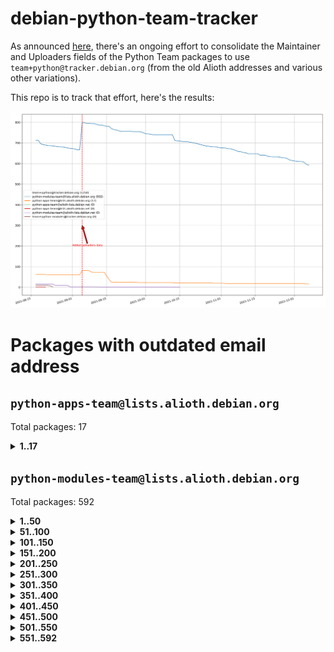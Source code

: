 # debian-python-team-tracker



As announced [here](https://lists.debian.org/debian-python/2021/08/msg00006.html), there's an ongoing effort to consolidate the Maintainer and Uploaders fields of the Python Team packages to use `team+python@tracker.debian.org` (from the old Alioth addresses and various other variations).



This repo is to track that effort, here's the results:



![Python team emails](images/python_team_emails.svg)


# Packages with outdated email address

## `python-apps-team@lists.alioth.debian.org`
Total packages: 17
<details>
<summary><b>1..17</b></summary>


| # | Package | Version |
| --- | --- | --- |
| 1 | [ctop](https://tracker.debian.org/ctop) | 1.0.0-2.1 |
| 2 | [cython](https://tracker.debian.org/cython) | 0.29.14-1 |
| 3 | [db2twitter](https://tracker.debian.org/db2twitter) | 0.6-1.1 |
| 4 | [dodgy](https://tracker.debian.org/dodgy) | 0.1.9-3 |
| 5 | [etm](https://tracker.debian.org/etm) | 3.2.30-1.1 |
| 6 | [firmware-microbit-micropython](https://tracker.debian.org/firmware-microbit-micropython) | 1.0.1-2 |
| 7 | [freealchemist](https://tracker.debian.org/freealchemist) | 0.5-1.1 |
| 8 | [kanboard-cli](https://tracker.debian.org/kanboard-cli) | 0.0.2-1.1 |
| 9 | [lightyears](https://tracker.debian.org/lightyears) | 1.4-2 |
| 10 | [muttdown](https://tracker.debian.org/muttdown) | 0.3.4-1 |
| 11 | [pipenv](https://tracker.debian.org/pipenv) | 11.9.0-1.1 |
| 12 | [prospector](https://tracker.debian.org/prospector) | 1.1.7-2 |
| 13 | [pybik](https://tracker.debian.org/pybik) | 3.0-3.1 |
| 14 | [retweet](https://tracker.debian.org/retweet) | 0.10-1.1 |
| 15 | [sen](https://tracker.debian.org/sen) | 0.6.1-0.1 |
| 16 | [sinntp](https://tracker.debian.org/sinntp) | 1.6-1.2 |
| 17 | [smem](https://tracker.debian.org/smem) | 1.5-1.1 |
</details>

## `python-modules-team@lists.alioth.debian.org`
Total packages: 592
<details>
<summary><b>1..50</b></summary>


| # | Package | Version |
| --- | --- | --- |
| 1 | [anorack](https://tracker.debian.org/anorack) | 0.2.7-1 |
| 2 | [anosql](https://tracker.debian.org/anosql) | 1.0.1-1 |
| 3 | [appdirs](https://tracker.debian.org/appdirs) | 1.4.4-1 |
| 4 | [asn1crypto](https://tracker.debian.org/asn1crypto) | 1.4.0-1 |
| 5 | [astral](https://tracker.debian.org/astral) | 1.6.1-2 |
| 6 | [authres](https://tracker.debian.org/authres) | 1.2.0-2 |
| 7 | [automat](https://tracker.debian.org/automat) | 20.2.0-1 |
| 8 | [azure-cosmos-table-python](https://tracker.debian.org/azure-cosmos-table-python) | 1.0.5+git20191025-5 |
| 9 | [bdist-nsi](https://tracker.debian.org/bdist-nsi) | 0.1.5-2 |
| 10 | [behave](https://tracker.debian.org/behave) | 1.2.6-3 |
| 11 | [bernhard](https://tracker.debian.org/bernhard) | 0.2.6-2 |
| 12 | [betamax](https://tracker.debian.org/betamax) | 0.8.1-2 |
| 13 | [bibtexparser](https://tracker.debian.org/bibtexparser) | 1.1.0+ds-3 |
| 14 | [binaryornot](https://tracker.debian.org/binaryornot) | 0.4.4+dfsg-4 |
| 15 | [bitstruct](https://tracker.debian.org/bitstruct) | 8.9.0-1 |
| 16 | [case](https://tracker.debian.org/case) | 1.5.3+dfsg-3 |
| 17 | [cerealizer](https://tracker.debian.org/cerealizer) | 0.8.1-3 |
| 18 | [chardet](https://tracker.debian.org/chardet) | 4.0.0-1 |
| 19 | [chargebee-python](https://tracker.debian.org/chargebee-python) | 1.6.6-1 |
| 20 | [chargebee2-python](https://tracker.debian.org/chargebee2-python) | 2.7.3-1 |
| 21 | [circuits](https://tracker.debian.org/circuits) | 3.1.0+ds1-2 |
| 22 | [codicefiscale](https://tracker.debian.org/codicefiscale) | 0.9+ds0-2 |
| 23 | [colorclass](https://tracker.debian.org/colorclass) | 2.2.0-2.1 |
| 24 | [colorspacious](https://tracker.debian.org/colorspacious) | 1.1.2-2 |
| 25 | [commonmark](https://tracker.debian.org/commonmark) | 0.9.1-3 |
| 26 | [constantly](https://tracker.debian.org/constantly) | 15.1.0-2 |
| 27 | [contextlib2](https://tracker.debian.org/contextlib2) | 0.6.0.post1-1 |
| 28 | [cookiecutter](https://tracker.debian.org/cookiecutter) | 1.7.3-1 |
| 29 | [coreapi](https://tracker.debian.org/coreapi) | 2.3.3-4 |
| 30 | [coreschema](https://tracker.debian.org/coreschema) | 0.0.4-3 |
| 31 | [cov-core](https://tracker.debian.org/cov-core) | 1.15.0-3 |
| 32 | [cppy](https://tracker.debian.org/cppy) | 1.1.0-2 |
| 33 | [cram](https://tracker.debian.org/cram) | 0.7-4 |
| 34 | [cssutils](https://tracker.debian.org/cssutils) | 1.0.2-3 |
| 35 | [d2to1](https://tracker.debian.org/d2to1) | 0.2.12-2 |
| 36 | [deap](https://tracker.debian.org/deap) | 1.3.1-2 |
| 37 | [debiancontributors](https://tracker.debian.org/debiancontributors) | 0.7.8-2 |
| 38 | [devpi-common](https://tracker.debian.org/devpi-common) | 3.2.2-1.1 |
| 39 | [django-ajax-selects](https://tracker.debian.org/django-ajax-selects) | 1.7.0-3 |
| 40 | [django-anymail](https://tracker.debian.org/django-anymail) | 7.1.0-1 |
| 41 | [django-bitfield](https://tracker.debian.org/django-bitfield) | 1.9.6-2 |
| 42 | [django-dirtyfields](https://tracker.debian.org/django-dirtyfields) | 1.3.1-2 |
| 43 | [django-downloadview](https://tracker.debian.org/django-downloadview) | 2.1.1-1 |
| 44 | [django-environ](https://tracker.debian.org/django-environ) | 0.4.4-2 |
| 45 | [django-filter](https://tracker.debian.org/django-filter) | 2.4.0-1 |
| 46 | [django-hvad](https://tracker.debian.org/django-hvad) | 1.8.0-1.1 |
| 47 | [django-js-reverse](https://tracker.debian.org/django-js-reverse) | 0.7.3-1.1 |
| 48 | [django-macaddress](https://tracker.debian.org/django-macaddress) | 1.5.0-2 |
| 49 | [django-markupfield](https://tracker.debian.org/django-markupfield) | 2.0.0-1 |
| 50 | [django-memoize](https://tracker.debian.org/django-memoize) | 2.2.0+dfsg-1 |
</details>
<details>
<summary><b>51..100</b></summary>

| # | Package | Version |
| --- | --- | --- |
| 51 | [django-nose](https://tracker.debian.org/django-nose) | 1.4.6-2.1 |
| 52 | [django-notification](https://tracker.debian.org/django-notification) | 1.2.0-3 |
| 53 | [django-organizations](https://tracker.debian.org/django-organizations) | 1.1.2-1 |
| 54 | [django-pagination](https://tracker.debian.org/django-pagination) | 1.0.7-4 |
| 55 | [django-paintstore](https://tracker.debian.org/django-paintstore) | 0.2-4 |
| 56 | [django-picklefield](https://tracker.debian.org/django-picklefield) | 3.0.1-1 |
| 57 | [django-pipeline](https://tracker.debian.org/django-pipeline) | 1.6.14-3 |
| 58 | [django-q](https://tracker.debian.org/django-q) | 1.2.1-1 |
| 59 | [django-recurrence](https://tracker.debian.org/django-recurrence) | 1.10.3-1 |
| 60 | [django-redis-sessions](https://tracker.debian.org/django-redis-sessions) | 0.6.1-2 |
| 61 | [django-simple-redis-admin](https://tracker.debian.org/django-simple-redis-admin) | 1.4.0-2 |
| 62 | [django-stronghold](https://tracker.debian.org/django-stronghold) | 0.3.0+debian-2 |
| 63 | [django-webpack-loader](https://tracker.debian.org/django-webpack-loader) | 0.6.0-2 |
| 64 | [django-websocket-redis](https://tracker.debian.org/django-websocket-redis) | 0.4.7-2 |
| 65 | [django-wkhtmltopdf](https://tracker.debian.org/django-wkhtmltopdf) | 3.3.0-1 |
| 66 | [django-xmlrpc](https://tracker.debian.org/django-xmlrpc) | 0.1.8-2 |
| 67 | [djangorestframework-api-key](https://tracker.debian.org/djangorestframework-api-key) | 2.0.0-2 |
| 68 | [dkimpy](https://tracker.debian.org/dkimpy) | 1.0.5-1 |
| 69 | [dnsdiag](https://tracker.debian.org/dnsdiag) | 1.7.0-1.1 |
| 70 | [dockerpty](https://tracker.debian.org/dockerpty) | 0.4.1-2 |
| 71 | [dominate](https://tracker.debian.org/dominate) | 2.3.1-2 |
| 72 | [drf-generators](https://tracker.debian.org/drf-generators) | 0.5.0-1 |
| 73 | [elasticsearch-curator](https://tracker.debian.org/elasticsearch-curator) | 5.8.1-1 |
| 74 | [enum34](https://tracker.debian.org/enum34) | 1.1.6-4 |
| 75 | [enzyme](https://tracker.debian.org/enzyme) | 0.4.1-2 |
| 76 | [exam](https://tracker.debian.org/exam) | 0.10.5-3 |
| 77 | [factory-boy](https://tracker.debian.org/factory-boy) | 2.11.1-3 |
| 78 | [faker](https://tracker.debian.org/faker) | 0.9.3-0.1 |
| 79 | [fakesleep](https://tracker.debian.org/fakesleep) | 0.1-2 |
| 80 | [fastchunking](https://tracker.debian.org/fastchunking) | 0.0.3-2 |
| 81 | [feedgenerator](https://tracker.debian.org/feedgenerator) | 1.9-2 |
| 82 | [flake8-polyfill](https://tracker.debian.org/flake8-polyfill) | 1.0.2-2 |
| 83 | [flask-api](https://tracker.debian.org/flask-api) | 1.1+dfsg-1.1 |
| 84 | [flask-babelex](https://tracker.debian.org/flask-babelex) | 0.9.4-1 |
| 85 | [flask-bcrypt](https://tracker.debian.org/flask-bcrypt) | 0.7.1-2 |
| 86 | [flask-compress](https://tracker.debian.org/flask-compress) | 1.4.0-3 |
| 87 | [flask-gravatar](https://tracker.debian.org/flask-gravatar) | 0.4.2-2 |
| 88 | [flask-htmlmin](https://tracker.debian.org/flask-htmlmin) | 1.3.2-2 |
| 89 | [flask-ldapconn](https://tracker.debian.org/flask-ldapconn) | 0.7.2-1.1 |
| 90 | [flask-limiter](https://tracker.debian.org/flask-limiter) | 1.0.1-2 |
| 91 | [flask-login](https://tracker.debian.org/flask-login) | 0.5.0-1 |
| 92 | [flask-mail](https://tracker.debian.org/flask-mail) | 0.9.1+dfsg1-1.1 |
| 93 | [flask-mongoengine](https://tracker.debian.org/flask-mongoengine) | 0.9.3-4 |
| 94 | [flask-multistatic](https://tracker.debian.org/flask-multistatic) | 1.0-2 |
| 95 | [flask-paranoid](https://tracker.debian.org/flask-paranoid) | 0.2.0-3.1 |
| 96 | [flask-script](https://tracker.debian.org/flask-script) | 2.0.6-2 |
| 97 | [flask-silk](https://tracker.debian.org/flask-silk) | 0.2-18 |
| 98 | [flask-wtf](https://tracker.debian.org/flask-wtf) | 0.14.3-1 |
| 99 | [flufl.bounce](https://tracker.debian.org/flufl.bounce) | 3.0.1-1 |
| 100 | [flufl.enum](https://tracker.debian.org/flufl.enum) | 4.1.1-3 |
</details>
<details>
<summary><b>101..150</b></summary>

| # | Package | Version |
| --- | --- | --- |
| 101 | [flufl.i18n](https://tracker.debian.org/flufl.i18n) | 3.0.1-1 |
| 102 | [flufl.lock](https://tracker.debian.org/flufl.lock) | 5.0.1-1 |
| 103 | [flufl.password](https://tracker.debian.org/flufl.password) | 1.3-3 |
| 104 | [flufl.testing](https://tracker.debian.org/flufl.testing) | 0.7-2 |
| 105 | [gerritlib](https://tracker.debian.org/gerritlib) | 0.8.0-2 |
| 106 | [gmplot](https://tracker.debian.org/gmplot) | 1.2.0-2 |
| 107 | [gtextfsm](https://tracker.debian.org/gtextfsm) | 1.1.0-2 |
| 108 | [gtts](https://tracker.debian.org/gtts) | 2.0.3-1 |
| 109 | [gtts-token](https://tracker.debian.org/gtts-token) | 1.1.3-1 |
| 110 | [guzzle-sphinx-theme](https://tracker.debian.org/guzzle-sphinx-theme) | 0.7.11-5 |
| 111 | [hachoir](https://tracker.debian.org/hachoir) | 3.1.0+dfsg-3 |
| 112 | [haproxy-log-analysis](https://tracker.debian.org/haproxy-log-analysis) | 2.0~b0-2 |
| 113 | [heapdict](https://tracker.debian.org/heapdict) | 1.0.1-1 |
| 114 | [hiro](https://tracker.debian.org/hiro) | 0.5-2 |
| 115 | [hypothesis-auto](https://tracker.debian.org/hypothesis-auto) | 1.1.4-2 |
| 116 | [importmagic](https://tracker.debian.org/importmagic) | 0.1.7-2 |
| 117 | [inflection](https://tracker.debian.org/inflection) | 0.3.1-2 |
| 118 | [isodate](https://tracker.debian.org/isodate) | 0.6.0-2 |
| 119 | [jaraco.itertools](https://tracker.debian.org/jaraco.itertools) | 2.0.1-4 |
| 120 | [javaproperties](https://tracker.debian.org/javaproperties) | 0.7.0-1 |
| 121 | [jpylyzer](https://tracker.debian.org/jpylyzer) | 2.0.0-3 |
| 122 | [json-tricks](https://tracker.debian.org/json-tricks) | 3.11.0-2 |
| 123 | [jsonhyperschema-codec](https://tracker.debian.org/jsonhyperschema-codec) | 1.0.3-2 |
| 124 | [junos-eznc](https://tracker.debian.org/junos-eznc) | 2.1.7-3 |
| 125 | [jupyter-sphinx-theme](https://tracker.debian.org/jupyter-sphinx-theme) | 0.0.6+ds1-10 |
| 126 | [kitchen](https://tracker.debian.org/kitchen) | 1.2.6-2 |
| 127 | [kivy](https://tracker.debian.org/kivy) | 1.11.0-2 |
| 128 | [lazr.delegates](https://tracker.debian.org/lazr.delegates) | 2.0.3-2 |
| 129 | [lazr.smtptest](https://tracker.debian.org/lazr.smtptest) | 2.0.3-2 |
| 130 | [lexicon](https://tracker.debian.org/lexicon) | 3.3.17-1 |
| 131 | [libthumbor](https://tracker.debian.org/libthumbor) | 1.3.3-2 |
| 132 | [logilab-constraint](https://tracker.debian.org/logilab-constraint) | 0.6.0-2 |
| 133 | [mako](https://tracker.debian.org/mako) | 1.1.3+ds1-2 |
| 134 | [manuel](https://tracker.debian.org/manuel) | 1.10.1-2 |
| 135 | [markupsafe](https://tracker.debian.org/markupsafe) | 1.1.1-1 |
| 136 | [mercurial-extension-utils](https://tracker.debian.org/mercurial-extension-utils) | 1.5.1-1 |
| 137 | [mercurial-extension-utils](https://tracker.debian.org/mercurial-extension-utils) | 1.5.1-3 |
| 138 | [mercurial-keyring](https://tracker.debian.org/mercurial-keyring) | 1.3.1-3 |
| 139 | [microsoft-authentication-extensions-for-python](https://tracker.debian.org/microsoft-authentication-extensions-for-python) | 0.3.0-1 |
| 140 | [milksnake](https://tracker.debian.org/milksnake) | 0.1.5-1 |
| 141 | [mimerender](https://tracker.debian.org/mimerender) | 0.6.0-2 |
| 142 | [mmllib](https://tracker.debian.org/mmllib) | 0.3.0.post1-2 |
| 143 | [mockldap](https://tracker.debian.org/mockldap) | 0.3.0-4 |
| 144 | [modernize](https://tracker.debian.org/modernize) | 0.7-2 |
| 145 | [moksha.common](https://tracker.debian.org/moksha.common) | 1.2.5-4 |
| 146 | [mrtparse](https://tracker.debian.org/mrtparse) | 1.6-2 |
| 147 | [musicbrainzngs](https://tracker.debian.org/musicbrainzngs) | 0.7.1-2 |
| 148 | [mutagen](https://tracker.debian.org/mutagen) | 1.45.1-2 |
| 149 | [mwic](https://tracker.debian.org/mwic) | 0.7.8-1 |
| 150 | [mysql-connector-python](https://tracker.debian.org/mysql-connector-python) | 8.0.15-2 |
</details>
<details>
<summary><b>151..200</b></summary>

| # | Package | Version |
| --- | --- | --- |
| 151 | [nb2plots](https://tracker.debian.org/nb2plots) | 0.6-2 |
| 152 | [netmiko](https://tracker.debian.org/netmiko) | 2.4.2-1 |
| 153 | [networkx](https://tracker.debian.org/networkx) | 2.5+ds-2 |
| 154 | [nose](https://tracker.debian.org/nose) | 1.3.7-6 |
| 155 | [nose2](https://tracker.debian.org/nose2) | 0.9.2-1 |
| 156 | [nose2-cov](https://tracker.debian.org/nose2-cov) | 1.0a4-3 |
| 157 | [ntplib](https://tracker.debian.org/ntplib) | 0.3.3-2 |
| 158 | [numpy-stl](https://tracker.debian.org/numpy-stl) | 2.9.0-1 |
| 159 | [numpydoc](https://tracker.debian.org/numpydoc) | 1.1.0-3 |
| 160 | [obsub](https://tracker.debian.org/obsub) | 0.2-4 |
| 161 | [okasha](https://tracker.debian.org/okasha) | 0.2.4-4 |
| 162 | [overpass](https://tracker.debian.org/overpass) | 0.7-1 |
| 163 | [pastescript](https://tracker.debian.org/pastescript) | 2.0.2-4 |
| 164 | [pcapy](https://tracker.debian.org/pcapy) | 0.11.4-2 |
| 165 | [pep8](https://tracker.debian.org/pep8) | 1.7.1-9 |
| 166 | [pep8-naming](https://tracker.debian.org/pep8-naming) | 0.10.0-1 |
| 167 | [pg8000](https://tracker.debian.org/pg8000) | 1.10.6-2 |
| 168 | [pidcat](https://tracker.debian.org/pidcat) | 2.1.0-4 |
| 169 | [pilkit](https://tracker.debian.org/pilkit) | 2.0-3 |
| 170 | [plastex](https://tracker.debian.org/plastex) | 2.1-2 |
| 171 | [portio](https://tracker.debian.org/portio) | 0.5-4 |
| 172 | [postgresfixture](https://tracker.debian.org/postgresfixture) | 0.4.2-1 |
| 173 | [power](https://tracker.debian.org/power) | 1.4+dfsg-4 |
| 174 | [pprintpp](https://tracker.debian.org/pprintpp) | 0.4.0-2 |
| 175 | [preggy](https://tracker.debian.org/preggy) | 1.4.4-1 |
| 176 | [prettytable](https://tracker.debian.org/prettytable) | 0.7.2-5 |
| 177 | [proxmoxer](https://tracker.debian.org/proxmoxer) | 1.0.3-2 |
| 178 | [ptable](https://tracker.debian.org/ptable) | 0.9.2-2 |
| 179 | [py-macaroon-bakery](https://tracker.debian.org/py-macaroon-bakery) | 1.3.1-1 |
| 180 | [py-radix](https://tracker.debian.org/py-radix) | 0.10.0-3 |
| 181 | [py3dns](https://tracker.debian.org/py3dns) | 3.2.1-1 |
| 182 | [pyasn1](https://tracker.debian.org/pyasn1) | 0.4.8-1 |
| 183 | [pybindgen](https://tracker.debian.org/pybindgen) | 0.20.0+dfsg1-2 |
| 184 | [pycairo](https://tracker.debian.org/pycairo) | 1.16.2-3 |
| 185 | [pycairo](https://tracker.debian.org/pycairo) | 1.16.2-4 |
| 186 | [pycallgraph](https://tracker.debian.org/pycallgraph) | 1.1.3-1.2 |
| 187 | [pycifrw](https://tracker.debian.org/pycifrw) | 4.4-2 |
| 188 | [pyclamd](https://tracker.debian.org/pyclamd) | 0.4.0-2 |
| 189 | [pycodestyle](https://tracker.debian.org/pycodestyle) | 2.6.0-1 |
| 190 | [pycxx](https://tracker.debian.org/pycxx) | 7.1.4-0.2 |
| 191 | [pydbus](https://tracker.debian.org/pydbus) | 0.6.0-4 |
| 192 | [pydenticon](https://tracker.debian.org/pydenticon) | 0.3.1-2 |
| 193 | [pydispatcher](https://tracker.debian.org/pydispatcher) | 2.0.5-2 |
| 194 | [pydle](https://tracker.debian.org/pydle) | 0.9.4-2 |
| 195 | [pyeapi](https://tracker.debian.org/pyeapi) | 0.8.1-2 |
| 196 | [pyee](https://tracker.debian.org/pyee) | 7.0.2-1 |
| 197 | [pyenchant](https://tracker.debian.org/pyenchant) | 3.2.0-1 |
| 198 | [pyfg](https://tracker.debian.org/pyfg) | 0.50-2 |
| 199 | [pyfiglet](https://tracker.debian.org/pyfiglet) | 0.8.0+dfsg-1 |
| 200 | [pyfribidi](https://tracker.debian.org/pyfribidi) | 0.12.0+repack-7 |
</details>
<details>
<summary><b>201..250</b></summary>

| # | Package | Version |
| --- | --- | --- |
| 201 | [pygame](https://tracker.debian.org/pygame) | 1.9.6+dfsg-2 |
| 202 | [pygeoif](https://tracker.debian.org/pygeoif) | 0.7-2 |
| 203 | [pygments](https://tracker.debian.org/pygments) | 2.3.1+dfsg-3 |
| 204 | [pygtail](https://tracker.debian.org/pygtail) | 0.6.1-2 |
| 205 | [pygtkspellcheck](https://tracker.debian.org/pygtkspellcheck) | 4.0.5-2 |
| 206 | [pyhamcrest](https://tracker.debian.org/pyhamcrest) | 1.9.0-3 |
| 207 | [pyinotify](https://tracker.debian.org/pyinotify) | 0.9.6-1.3 |
| 208 | [pyiosxr](https://tracker.debian.org/pyiosxr) | 0.52-1.1 |
| 209 | [pyjavaproperties](https://tracker.debian.org/pyjavaproperties) | 0.7-2 |
| 210 | [pyjokes](https://tracker.debian.org/pyjokes) | 0.5.0-3 |
| 211 | [pykcs11](https://tracker.debian.org/pykcs11) | 1.5.10-1 |
| 212 | [pylama](https://tracker.debian.org/pylama) | 7.4.3-3 |
| 213 | [pylibmc](https://tracker.debian.org/pylibmc) | 1.5.2-3 |
| 214 | [pylint-celery](https://tracker.debian.org/pylint-celery) | 0.3-5 |
| 215 | [pylint-common](https://tracker.debian.org/pylint-common) | 0.2.5-4 |
| 216 | [pylint-django](https://tracker.debian.org/pylint-django) | 2.0.13-1 |
| 217 | [pylint-flask](https://tracker.debian.org/pylint-flask) | 0.5-4 |
| 218 | [pylint-plugin-utils](https://tracker.debian.org/pylint-plugin-utils) | 0.6-1 |
| 219 | [pymacs](https://tracker.debian.org/pymacs) | 0.25-3 |
| 220 | [pymodbus](https://tracker.debian.org/pymodbus) | 2.1.0+dfsg-2 |
| 221 | [pynag](https://tracker.debian.org/pynag) | 1.1.2+dfsg-2 |
| 222 | [pynliner](https://tracker.debian.org/pynliner) | 0.8.0-2 |
| 223 | [pyopengl](https://tracker.debian.org/pyopengl) | 3.1.5+dfsg-1 |
| 224 | [pyparsing](https://tracker.debian.org/pyparsing) | 2.4.7-1 |
| 225 | [pyprind](https://tracker.debian.org/pyprind) | 2.11.2-2 |
| 226 | [pyquery](https://tracker.debian.org/pyquery) | 1.2.9-4 |
| 227 | [pyrad](https://tracker.debian.org/pyrad) | 2.1-2 |
| 228 | [pyrsistent](https://tracker.debian.org/pyrsistent) | 0.15.5-1 |
| 229 | [pysimplesoap](https://tracker.debian.org/pysimplesoap) | 1.16.2-3 |
| 230 | [pysmi](https://tracker.debian.org/pysmi) | 0.3.2-2 |
| 231 | [pysodium](https://tracker.debian.org/pysodium) | 0.7.0-2 |
| 232 | [pyspf](https://tracker.debian.org/pyspf) | 2.0.14-2 |
| 233 | [pysrt](https://tracker.debian.org/pysrt) | 1.0.1-2 |
| 234 | [pyssim](https://tracker.debian.org/pyssim) | 0.2-2 |
| 235 | [pytaglib](https://tracker.debian.org/pytaglib) | 0.3.6+dfsg-2 |
| 236 | [pytds](https://tracker.debian.org/pytds) | 1.10.0-1 |
| 237 | [pytest-arraydiff](https://tracker.debian.org/pytest-arraydiff) | 0.3-1 |
| 238 | [pytest-bdd](https://tracker.debian.org/pytest-bdd) | 3.2.1-1 |
| 239 | [pytest-cookies](https://tracker.debian.org/pytest-cookies) | 0.4.0-1 |
| 240 | [pytest-django](https://tracker.debian.org/pytest-django) | 3.5.1-1 |
| 241 | [pytest-expect](https://tracker.debian.org/pytest-expect) | 1.1.0-2 |
| 242 | [pytest-forked](https://tracker.debian.org/pytest-forked) | 1.3.0-1 |
| 243 | [pytest-httpbin](https://tracker.debian.org/pytest-httpbin) | 1.0.0-2 |
| 244 | [pytest-instafail](https://tracker.debian.org/pytest-instafail) | 0.4.2-1 |
| 245 | [pytest-remotedata](https://tracker.debian.org/pytest-remotedata) | 0.3.2-1 |
| 246 | [pytest-runner](https://tracker.debian.org/pytest-runner) | 2.11.1-1.2 |
| 247 | [pytest-sugar](https://tracker.debian.org/pytest-sugar) | 0.9.4-1 |
| 248 | [pytest-tornado](https://tracker.debian.org/pytest-tornado) | 0.8.1-1 |
| 249 | [pytest-vcr](https://tracker.debian.org/pytest-vcr) | 1.0.2-2 |
| 250 | [python-activipy](https://tracker.debian.org/python-activipy) | 0.1-7 |
</details>
<details>
<summary><b>251..300</b></summary>

| # | Package | Version |
| --- | --- | --- |
| 251 | [python-adal](https://tracker.debian.org/python-adal) | 1.2.2-1 |
| 252 | [python-aiohttp-session](https://tracker.debian.org/python-aiohttp-session) | 2.9.0-2 |
| 253 | [python-aioinflux](https://tracker.debian.org/python-aioinflux) | 0.9.0-2 |
| 254 | [python-aiomeasures](https://tracker.debian.org/python-aiomeasures) | 0.5.14-3 |
| 255 | [python-amqplib](https://tracker.debian.org/python-amqplib) | 1.0.2-2 |
| 256 | [python-apptools](https://tracker.debian.org/python-apptools) | 4.5.0-1.1 |
| 257 | [python-aptly](https://tracker.debian.org/python-aptly) | 0.12.10-2 |
| 258 | [python-args](https://tracker.debian.org/python-args) | 0.1.0-3 |
| 259 | [python-arpy](https://tracker.debian.org/python-arpy) | 1.1.1-4 |
| 260 | [python-astor](https://tracker.debian.org/python-astor) | 0.8.1-1 |
| 261 | [python-base58](https://tracker.debian.org/python-base58) | 1.0.3-1.1 |
| 262 | [python-bcdoc](https://tracker.debian.org/python-bcdoc) | 0.16.0-2 |
| 263 | [python-bioblend](https://tracker.debian.org/python-bioblend) | 0.7.0-3 |
| 264 | [python-bitbucket-api](https://tracker.debian.org/python-bitbucket-api) | 0.5.0-3 |
| 265 | [python-box](https://tracker.debian.org/python-box) | 3.4.6-2 |
| 266 | [python-btrees](https://tracker.debian.org/python-btrees) | 4.3.1-2 |
| 267 | [python-cachecontrol](https://tracker.debian.org/python-cachecontrol) | 0.12.6-1 |
| 268 | [python-can](https://tracker.debian.org/python-can) | 3.3.2.final~github-2 |
| 269 | [python-cement](https://tracker.debian.org/python-cement) | 2.10.0-2 |
| 270 | [python-cerberus](https://tracker.debian.org/python-cerberus) | 1.3.2-1 |
| 271 | [python-click-log](https://tracker.debian.org/python-click-log) | 0.2.1-2 |
| 272 | [python-clint](https://tracker.debian.org/python-clint) | 0.5.1-3 |
| 273 | [python-cluster](https://tracker.debian.org/python-cluster) | 1.3.3-3 |
| 274 | [python-cmarkgfm](https://tracker.debian.org/python-cmarkgfm) | 0.4.2-1 |
| 275 | [python-coloredlogs](https://tracker.debian.org/python-coloredlogs) | 7.3-2 |
| 276 | [python-colour](https://tracker.debian.org/python-colour) | 0.1.5-2 |
| 277 | [python-commentjson](https://tracker.debian.org/python-commentjson) | 0.8.3-2 |
| 278 | [python-consul](https://tracker.debian.org/python-consul) | 0.7.1-1.1 |
| 279 | [python-cookies](https://tracker.debian.org/python-cookies) | 2.2.1-3 |
| 280 | [python-cpuinfo](https://tracker.debian.org/python-cpuinfo) | 5.0.0-2 |
| 281 | [python-crcmod](https://tracker.debian.org/python-crcmod) | 1.7+dfsg-2 |
| 282 | [python-cs](https://tracker.debian.org/python-cs) | 2.7.1-1 |
| 283 | [python-cssselect2](https://tracker.debian.org/python-cssselect2) | 0.3.0-1 |
| 284 | [python-dbfread](https://tracker.debian.org/python-dbfread) | 2.0.7-3 |
| 285 | [python-decorator](https://tracker.debian.org/python-decorator) | 4.4.2-2 |
| 286 | [python-demjson](https://tracker.debian.org/python-demjson) | 2.2.4-5 |
| 287 | [python-diaspy](https://tracker.debian.org/python-diaspy) | 0.6.0-2 |
| 288 | [python-dict2xml](https://tracker.debian.org/python-dict2xml) | 1.7.0-1 |
| 289 | [python-dictobj](https://tracker.debian.org/python-dictobj) | 0.4-4 |
| 290 | [python-distro](https://tracker.debian.org/python-distro) | 1.5.0-1 |
| 291 | [python-distutils-extra](https://tracker.debian.org/python-distutils-extra) | 2.45 |
| 292 | [python-django-casclient](https://tracker.debian.org/python-django-casclient) | 1.5.3-1 |
| 293 | [python-django-dbconn-retry](https://tracker.debian.org/python-django-dbconn-retry) | 0.1.5-1.1 |
| 294 | [python-django-etcd-settings](https://tracker.debian.org/python-django-etcd-settings) | 0.1.13+dfsg-3 |
| 295 | [python-django-gravatar2](https://tracker.debian.org/python-django-gravatar2) | 1.4.4-2 |
| 296 | [python-django-jsonfield](https://tracker.debian.org/python-django-jsonfield) | 1.4.0-2 |
| 297 | [python-django-push-notifications](https://tracker.debian.org/python-django-push-notifications) | 1.4.1-1 |
| 298 | [python-django-simple-history](https://tracker.debian.org/python-django-simple-history) | 2.7.0-1.1 |
| 299 | [python-django-split-settings](https://tracker.debian.org/python-django-split-settings) | 0.3.0-2 |
| 300 | [python-docutils](https://tracker.debian.org/python-docutils) | 0.16+dfsg-2 |
</details>
<details>
<summary><b>301..350</b></summary>

| # | Package | Version |
| --- | --- | --- |
| 301 | [python-doubleratchet](https://tracker.debian.org/python-doubleratchet) | 0.6.0-2 |
| 302 | [python-dpkt](https://tracker.debian.org/python-dpkt) | 1.9.2-2 |
| 303 | [python-easywebdav](https://tracker.debian.org/python-easywebdav) | 1.2.0-8 |
| 304 | [python-envisage](https://tracker.debian.org/python-envisage) | 4.9.0-2.1 |
| 305 | [python-envparse](https://tracker.debian.org/python-envparse) | 0.2.0-2 |
| 306 | [python-envs](https://tracker.debian.org/python-envs) | 1.2.6-1.1 |
| 307 | [python-epc](https://tracker.debian.org/python-epc) | 0.0.5-3 |
| 308 | [python-etcd](https://tracker.debian.org/python-etcd) | 0.4.5-2 |
| 309 | [python-ethtool](https://tracker.debian.org/python-ethtool) | 0.14-3 |
| 310 | [python-ewmh](https://tracker.debian.org/python-ewmh) | 0.1.6-2 |
| 311 | [python-exotel](https://tracker.debian.org/python-exotel) | 0.1.5-2 |
| 312 | [python-feather-format](https://tracker.debian.org/python-feather-format) | 0.3.1+dfsg1-4 |
| 313 | [python-flaky](https://tracker.debian.org/python-flaky) | 3.7.0-1 |
| 314 | [python-flask-marshmallow](https://tracker.debian.org/python-flask-marshmallow) | 0.10.1-4 |
| 315 | [python-flask-seeder](https://tracker.debian.org/python-flask-seeder) | 0.1~a2-2 |
| 316 | [python-ftputil](https://tracker.debian.org/python-ftputil) | 3.4-3 |
| 317 | [python-genty](https://tracker.debian.org/python-genty) | 1.3.2-1 |
| 318 | [python-geoip](https://tracker.debian.org/python-geoip) | 1.3.2-3 |
| 319 | [python-geoip2](https://tracker.debian.org/python-geoip2) | 2.9.0+dfsg1-2 |
| 320 | [python-getdns](https://tracker.debian.org/python-getdns) | 1.0.0~b1-2 |
| 321 | [python-gflags](https://tracker.debian.org/python-gflags) | 1.5.1-7 |
| 322 | [python-glob2](https://tracker.debian.org/python-glob2) | 0.5-3 |
| 323 | [python-hashids](https://tracker.debian.org/python-hashids) | 1.3.1-1 |
| 324 | [python-hidapi](https://tracker.debian.org/python-hidapi) | 0.9.0.post3-2 |
| 325 | [python-hiredis](https://tracker.debian.org/python-hiredis) | 1.0.1-1 |
| 326 | [python-hpilo](https://tracker.debian.org/python-hpilo) | 4.3-3 |
| 327 | [python-html2text](https://tracker.debian.org/python-html2text) | 2020.1.16-1 |
| 328 | [python-http-parser](https://tracker.debian.org/python-http-parser) | 0.9.0-1 |
| 329 | [python-httptools](https://tracker.debian.org/python-httptools) | 0.1.1-1 |
| 330 | [python-icalendar](https://tracker.debian.org/python-icalendar) | 4.0.3-4 |
| 331 | [python-idna](https://tracker.debian.org/python-idna) | 2.10-1 |
| 332 | [python-iniparse](https://tracker.debian.org/python-iniparse) | 0.4-3 |
| 333 | [python-ipaddr](https://tracker.debian.org/python-ipaddr) | 2.2.0-4 |
| 334 | [python-ipaddress](https://tracker.debian.org/python-ipaddress) | 1.0.23-1 |
| 335 | [python-ipfix](https://tracker.debian.org/python-ipfix) | 0.9.7-2 |
| 336 | [python-irodsclient](https://tracker.debian.org/python-irodsclient) | 0.8.1-2 |
| 337 | [python-isc-dhcp-leases](https://tracker.debian.org/python-isc-dhcp-leases) | 0.9.1-2 |
| 338 | [python-iso3166](https://tracker.debian.org/python-iso3166) | 0.8.git20170319-2 |
| 339 | [python-isoweek](https://tracker.debian.org/python-isoweek) | 1.3.3-3 |
| 340 | [python-jmespath](https://tracker.debian.org/python-jmespath) | 0.10.0-1 |
| 341 | [python-jsonrpc](https://tracker.debian.org/python-jsonrpc) | 1.13.0-1 |
| 342 | [python-junit-xml](https://tracker.debian.org/python-junit-xml) | 1.9-1 |
| 343 | [python-kanboard](https://tracker.debian.org/python-kanboard) | 1.0.1-1.1 |
| 344 | [python-langdetect](https://tracker.debian.org/python-langdetect) | 1.0.7-4 |
| 345 | [python-ldap](https://tracker.debian.org/python-ldap) | 3.2.0-4 |
| 346 | [python-ldapdomaindump](https://tracker.debian.org/python-ldapdomaindump) | 0.9.3-1 |
| 347 | [python-libguess](https://tracker.debian.org/python-libguess) | 1.1-4 |
| 348 | [python-logfury](https://tracker.debian.org/python-logfury) | 0.1.2-4 |
| 349 | [python-lupa](https://tracker.debian.org/python-lupa) | 1.9+dfsg-1 |
| 350 | [python-mailer](https://tracker.debian.org/python-mailer) | 0.8.1-4 |
</details>
<details>
<summary><b>351..400</b></summary>

| # | Package | Version |
| --- | --- | --- |
| 351 | [python-mastodon](https://tracker.debian.org/python-mastodon) | 1.5.1-1 |
| 352 | [python-mccabe](https://tracker.debian.org/python-mccabe) | 0.6.1-3 |
| 353 | [python-measurement](https://tracker.debian.org/python-measurement) | 2.0.1-2 |
| 354 | [python-mechanize](https://tracker.debian.org/python-mechanize) | 1:0.4.5-2 |
| 355 | [python-meld3](https://tracker.debian.org/python-meld3) | 1.0.2-3 |
| 356 | [python-mnemonic](https://tracker.debian.org/python-mnemonic) | 0.19-1 |
| 357 | [python-model-mommy](https://tracker.debian.org/python-model-mommy) | 1.6.0-2 |
| 358 | [python-morris](https://tracker.debian.org/python-morris) | 1.2-2 |
| 359 | [python-mpegdash](https://tracker.debian.org/python-mpegdash) | 0.2.0-1 |
| 360 | [python-msrestazure](https://tracker.debian.org/python-msrestazure) | 0.6.2-1 |
| 361 | [python-multidict](https://tracker.debian.org/python-multidict) | 5.1.0-1 |
| 362 | [python-munch](https://tracker.debian.org/python-munch) | 2.3.2-2 |
| 363 | [python-murmurhash](https://tracker.debian.org/python-murmurhash) | 1.0.2-1 |
| 364 | [python-nacl](https://tracker.debian.org/python-nacl) | 1.4.0-1 |
| 365 | [python-nine](https://tracker.debian.org/python-nine) | 1.1.0-1 |
| 366 | [python-noise](https://tracker.debian.org/python-noise) | 1.2.3-3 |
| 367 | [python-notify2](https://tracker.debian.org/python-notify2) | 0.3-4 |
| 368 | [python-ntlm-auth](https://tracker.debian.org/python-ntlm-auth) | 1.4.0-1 |
| 369 | [python-oauth](https://tracker.debian.org/python-oauth) | 1.0.1-6 |
| 370 | [python-offtrac](https://tracker.debian.org/python-offtrac) | 0.1.0-2.1 |
| 371 | [python-ofxclient](https://tracker.debian.org/python-ofxclient) | 2.0.4-2 |
| 372 | [python-opcua](https://tracker.debian.org/python-opcua) | 0.98.11-1 |
| 373 | [python-openid-cla](https://tracker.debian.org/python-openid-cla) | 1.2-2 |
| 374 | [python-openid-teams](https://tracker.debian.org/python-openid-teams) | 1.2-2 |
| 375 | [python-openidc-client](https://tracker.debian.org/python-openidc-client) | 0.6.0-1.1 |
| 376 | [python-opentimestamps](https://tracker.debian.org/python-opentimestamps) | 0.4.1-1 |
| 377 | [python-padme](https://tracker.debian.org/python-padme) | 1.1.1-3 |
| 378 | [python-pampy](https://tracker.debian.org/python-pampy) | 1.8.4-2 |
| 379 | [python-pamqp](https://tracker.debian.org/python-pamqp) | 2.3.0-2 |
| 380 | [python-parse-type](https://tracker.debian.org/python-parse-type) | 0.3.4-3 |
| 381 | [python-path-and-address](https://tracker.debian.org/python-path-and-address) | 2.0.1-2 |
| 382 | [python-pathtools](https://tracker.debian.org/python-pathtools) | 0.1.2-4 |
| 383 | [python-paypal](https://tracker.debian.org/python-paypal) | 1.2.5-3 |
| 384 | [python-peakutils](https://tracker.debian.org/python-peakutils) | 1.3.3+ds-2 |
| 385 | [python-pem](https://tracker.debian.org/python-pem) | 19.1.0-1 |
| 386 | [python-persistent](https://tracker.debian.org/python-persistent) | 4.6.4-0.2 |
| 387 | [python-pex](https://tracker.debian.org/python-pex) | 1.1.14-3.1 |
| 388 | [python-pgbouncer](https://tracker.debian.org/python-pgbouncer) | 0.0.9-3 |
| 389 | [python-pgpdump](https://tracker.debian.org/python-pgpdump) | 1.5-2 |
| 390 | [python-pgspecial](https://tracker.debian.org/python-pgspecial) | 1.11.10+dfsg1-1 |
| 391 | [python-phonenumbers](https://tracker.debian.org/python-phonenumbers) | 8.12.1-1 |
| 392 | [python-picklable-itertools](https://tracker.debian.org/python-picklable-itertools) | 0.1.1-3 |
| 393 | [python-plaster](https://tracker.debian.org/python-plaster) | 1.0-2 |
| 394 | [python-plaster-pastedeploy](https://tracker.debian.org/python-plaster-pastedeploy) | 0.5-3 |
| 395 | [python-prctl](https://tracker.debian.org/python-prctl) | 1.7-2 |
| 396 | [python-preshed](https://tracker.debian.org/python-preshed) | 3.0.2-1 |
| 397 | [python-pretend](https://tracker.debian.org/python-pretend) | 1.0.9-1 |
| 398 | [python-prettylog](https://tracker.debian.org/python-prettylog) | 0.1.0-2 |
| 399 | [python-priority](https://tracker.debian.org/python-priority) | 1.3.0-3 |
| 400 | [python-progress](https://tracker.debian.org/python-progress) | 1.5-1 |
</details>
<details>
<summary><b>401..450</b></summary>

| # | Package | Version |
| --- | --- | --- |
| 401 | [python-progressbar](https://tracker.debian.org/python-progressbar) | 2.5-2 |
| 402 | [python-prov](https://tracker.debian.org/python-prov) | 1.5.2-2 |
| 403 | [python-pskc](https://tracker.debian.org/python-pskc) | 1.1-3 |
| 404 | [python-publicsuffix2](https://tracker.debian.org/python-publicsuffix2) | 2.20191221-2 |
| 405 | [python-py-zipkin](https://tracker.debian.org/python-py-zipkin) | 0.15.0-1.1 |
| 406 | [python-pyasn1-modules](https://tracker.debian.org/python-pyasn1-modules) | 0.2.1-1 |
| 407 | [python-pyface](https://tracker.debian.org/python-pyface) | 6.1.2-2 |
| 408 | [python-pyftpdlib](https://tracker.debian.org/python-pyftpdlib) | 1.5.4-2 |
| 409 | [python-pygerrit2](https://tracker.debian.org/python-pygerrit2) | 2.0.4-2 |
| 410 | [python-pygtrie](https://tracker.debian.org/python-pygtrie) | 2.2-1.1 |
| 411 | [python-pypump](https://tracker.debian.org/python-pypump) | 0.7-3 |
| 412 | [python-pysnmp4-apps](https://tracker.debian.org/python-pysnmp4-apps) | 0.3.2-2.2 |
| 413 | [python-pysnmp4-mibs](https://tracker.debian.org/python-pysnmp4-mibs) | 0.1.3-3 |
| 414 | [python-pytest-benchmark](https://tracker.debian.org/python-pytest-benchmark) | 3.2.2-2 |
| 415 | [python-pyvmomi](https://tracker.debian.org/python-pyvmomi) | 6.7.1-3 |
| 416 | [python-qtpy](https://tracker.debian.org/python-qtpy) | 1.9.0-3 |
| 417 | [python-rarfile](https://tracker.debian.org/python-rarfile) | 3.1-1 |
| 418 | [python-ratelimiter](https://tracker.debian.org/python-ratelimiter) | 1.2.0.post0-1 |
| 419 | [python-redisearch-py](https://tracker.debian.org/python-redisearch-py) | 1.0.0-1 |
| 420 | [python-releases](https://tracker.debian.org/python-releases) | 1.6.3-1 |
| 421 | [python-repoze.lru](https://tracker.debian.org/python-repoze.lru) | 0.7-2 |
| 422 | [python-repoze.sphinx.autointerface](https://tracker.debian.org/python-repoze.sphinx.autointerface) | 0.8-0.2 |
| 423 | [python-repoze.tm2](https://tracker.debian.org/python-repoze.tm2) | 2.0-2 |
| 424 | [python-requests-cache](https://tracker.debian.org/python-requests-cache) | 0.5.2-1 |
| 425 | [python-requests-ntlm](https://tracker.debian.org/python-requests-ntlm) | 1.1.0-1.1 |
| 426 | [python-requirements-detector](https://tracker.debian.org/python-requirements-detector) | 0.6-2 |
| 427 | [python-restless](https://tracker.debian.org/python-restless) | 2.1.1-2 |
| 428 | [python-roman](https://tracker.debian.org/python-roman) | 2.0.0-4 |
| 429 | [python-rpaths](https://tracker.debian.org/python-rpaths) | 0.13-1.1 |
| 430 | [python-rply](https://tracker.debian.org/python-rply) | 0.7.7-2 |
| 431 | [python-schedutils](https://tracker.debian.org/python-schedutils) | 0.6-2.1 |
| 432 | [python-schema](https://tracker.debian.org/python-schema) | 0.6.7-3 |
| 433 | [python-schroot](https://tracker.debian.org/python-schroot) | 0.4-4 |
| 434 | [python-scp](https://tracker.debian.org/python-scp) | 0.13.0-2 |
| 435 | [python-scrapy-djangoitem](https://tracker.debian.org/python-scrapy-djangoitem) | 1.1.1-4 |
| 436 | [python-scripttest](https://tracker.debian.org/python-scripttest) | 1.3-3 |
| 437 | [python-scruffy](https://tracker.debian.org/python-scruffy) | 0.3.3-2 |
| 438 | [python-sdnotify](https://tracker.debian.org/python-sdnotify) | 0.3.1-2 |
| 439 | [python-serverfiles](https://tracker.debian.org/python-serverfiles) | 0.3.0-1 |
| 440 | [python-service-identity](https://tracker.debian.org/python-service-identity) | 18.1.0-6 |
| 441 | [python-sexpdata](https://tracker.debian.org/python-sexpdata) | 0.0.3-2 |
| 442 | [python-shade](https://tracker.debian.org/python-shade) | 1.30.0-3 |
| 443 | [python-shellescape](https://tracker.debian.org/python-shellescape) | 3.4.1-4 |
| 444 | [python-simpy](https://tracker.debian.org/python-simpy) | 2.3.1+dfsg-2 |
| 445 | [python-simpy3](https://tracker.debian.org/python-simpy3) | 3.0.11-2 |
| 446 | [python-slimmer](https://tracker.debian.org/python-slimmer) | 0.1.30-8 |
| 447 | [python-slugify](https://tracker.debian.org/python-slugify) | 4.0.0-1 |
| 448 | [python-smstrade](https://tracker.debian.org/python-smstrade) | 0.2.4-6 |
| 449 | [python-socketpool](https://tracker.debian.org/python-socketpool) | 0.5.3-5 |
| 450 | [python-sphinx-issues](https://tracker.debian.org/python-sphinx-issues) | 1.2.0-2 |
</details>
<details>
<summary><b>451..500</b></summary>

| # | Package | Version |
| --- | --- | --- |
| 451 | [python-spur](https://tracker.debian.org/python-spur) | 0.3.21-1 |
| 452 | [python-srp](https://tracker.debian.org/python-srp) | 1.0.15-1 |
| 453 | [python-statsd](https://tracker.debian.org/python-statsd) | 3.3.0-2 |
| 454 | [python-stopit](https://tracker.debian.org/python-stopit) | 1.1.2-1 |
| 455 | [python-structlog](https://tracker.debian.org/python-structlog) | 20.1.0-1 |
| 456 | [python-sunlight](https://tracker.debian.org/python-sunlight) | 1.1.5-3 |
| 457 | [python-suntime](https://tracker.debian.org/python-suntime) | 1.2.5-2 |
| 458 | [python-tblib](https://tracker.debian.org/python-tblib) | 1.7.0-1 |
| 459 | [python-tempita](https://tracker.debian.org/python-tempita) | 0.5.2-6 |
| 460 | [python-tesserocr](https://tracker.debian.org/python-tesserocr) | 2.5.0-1 |
| 461 | [python-test-server](https://tracker.debian.org/python-test-server) | 0.0.27-2 |
| 462 | [python-testing.common.database](https://tracker.debian.org/python-testing.common.database) | 2.0.0-2 |
| 463 | [python-testing.mysqld](https://tracker.debian.org/python-testing.mysqld) | 1.4.0-4 |
| 464 | [python-testing.postgresql](https://tracker.debian.org/python-testing.postgresql) | 1.3.0-2 |
| 465 | [python-thriftpy](https://tracker.debian.org/python-thriftpy) | 0.3.9+ds1-1 |
| 466 | [python-timeline](https://tracker.debian.org/python-timeline) | 0.0.7-2 |
| 467 | [python-tinycss](https://tracker.debian.org/python-tinycss) | 0.4-3 |
| 468 | [python-tinycss2](https://tracker.debian.org/python-tinycss2) | 1.0.2-1 |
| 469 | [python-tktreectrl](https://tracker.debian.org/python-tktreectrl) | 2.0.2-3 |
| 470 | [python-toml](https://tracker.debian.org/python-toml) | 0.10.1-1 |
| 471 | [python-traits](https://tracker.debian.org/python-traits) | 5.2.0-2 |
| 472 | [python-traitsui](https://tracker.debian.org/python-traitsui) | 6.1.3-3 |
| 473 | [python-translationstring](https://tracker.debian.org/python-translationstring) | 1.4-1 |
| 474 | [python-trie](https://tracker.debian.org/python-trie) | 0.2+ds-2 |
| 475 | [python-twitter](https://tracker.debian.org/python-twitter) | 3.3-2 |
| 476 | [python-typeguard](https://tracker.debian.org/python-typeguard) | 2.2.2-1.1 |
| 477 | [python-tzlocal](https://tracker.debian.org/python-tzlocal) | 2.1-1 |
| 478 | [python-udatetime](https://tracker.debian.org/python-udatetime) | 0.0.16-4 |
| 479 | [python-unicodecsv](https://tracker.debian.org/python-unicodecsv) | 0.14.1-2 |
| 480 | [python-unidiff](https://tracker.debian.org/python-unidiff) | 0.5.5-2 |
| 481 | [python-urlobject](https://tracker.debian.org/python-urlobject) | 2.4.3-3 |
| 482 | [python-urwidtrees](https://tracker.debian.org/python-urwidtrees) | 1.0.3.dev0-1 |
| 483 | [python-utils](https://tracker.debian.org/python-utils) | 2.3.0-2 |
| 484 | [python-vagrant](https://tracker.debian.org/python-vagrant) | 0.5.15-3 |
| 485 | [python-venusian](https://tracker.debian.org/python-venusian) | 3.0.0-1 |
| 486 | [python-vobject](https://tracker.debian.org/python-vobject) | 0.9.6.1-0.2 |
| 487 | [python-webencodings](https://tracker.debian.org/python-webencodings) | 0.5.1-2 |
| 488 | [python-webob](https://tracker.debian.org/python-webob) | 1:1.8.6-1.1 |
| 489 | [python-wget](https://tracker.debian.org/python-wget) | 3.2-3 |
| 490 | [python-wheezy.template](https://tracker.debian.org/python-wheezy.template) | 0.1.167-2 |
| 491 | [python-whoosh](https://tracker.debian.org/python-whoosh) | 2.7.4+git6-g9134ad92-5 |
| 492 | [python-wither](https://tracker.debian.org/python-wither) | 1.1-2 |
| 493 | [python-wsgilog](https://tracker.debian.org/python-wsgilog) | 0.3.1-3 |
| 494 | [python-x3dh](https://tracker.debian.org/python-x3dh) | 0.5.8-2 |
| 495 | [python-xeddsa](https://tracker.debian.org/python-xeddsa) | 0.4.6-2 |
| 496 | [python-yaswfp](https://tracker.debian.org/python-yaswfp) | 0.9.3-1.1 |
| 497 | [python-zc.customdoctests](https://tracker.debian.org/python-zc.customdoctests) | 1.0.1-2 |
| 498 | [python-zipp](https://tracker.debian.org/python-zipp) | 1.0.0-3 |
| 499 | [python-zxcvbn](https://tracker.debian.org/python-zxcvbn) | 4.4.28-2 |
| 500 | [python3-proselint](https://tracker.debian.org/python3-proselint) | 0.10.2-2 |
</details>
<details>
<summary><b>501..550</b></summary>

| # | Package | Version |
| --- | --- | --- |
| 501 | [pythondialog](https://tracker.debian.org/pythondialog) | 3.5.1-1 |
| 502 | [pythonmagick](https://tracker.debian.org/pythonmagick) | 0.9.19-6 |
| 503 | [pytoml](https://tracker.debian.org/pytoml) | 0.1.21-1 |
| 504 | [pyuca](https://tracker.debian.org/pyuca) | 1.2-2 |
| 505 | [pyutilib](https://tracker.debian.org/pyutilib) | 5.8.0-1 |
| 506 | [pywavelets](https://tracker.debian.org/pywavelets) | 1.1.1-1 |
| 507 | [pywinrm](https://tracker.debian.org/pywinrm) | 0.3.0-2 |
| 508 | [quark-sphinx-theme](https://tracker.debian.org/quark-sphinx-theme) | 0.5.1-2 |
| 509 | [readlike](https://tracker.debian.org/readlike) | 0.1.3-1.1 |
| 510 | [recommonmark](https://tracker.debian.org/recommonmark) | 0.6.0+ds-1 |
| 511 | [redis-py-cluster](https://tracker.debian.org/redis-py-cluster) | 2.0.0-1 |
| 512 | [reentry](https://tracker.debian.org/reentry) | 1.3.1-1 |
| 513 | [reparser](https://tracker.debian.org/reparser) | 1.4.3-1 |
| 514 | [requests-aws](https://tracker.debian.org/requests-aws) | 0.1.5-2 |
| 515 | [restrictedpython](https://tracker.debian.org/restrictedpython) | 4.0~b3-2 |
| 516 | [ripe-atlas-cousteau](https://tracker.debian.org/ripe-atlas-cousteau) | 1.4.2-3 |
| 517 | [ripe-atlas-sagan](https://tracker.debian.org/ripe-atlas-sagan) | 1.2.2-2 |
| 518 | [robot-detection](https://tracker.debian.org/robot-detection) | 0.4.0-2 |
| 519 | [routes](https://tracker.debian.org/routes) | 2.5.1-1 |
| 520 | [sgmllib3k](https://tracker.debian.org/sgmllib3k) | 1.0.0-3 |
| 521 | [simplegeneric](https://tracker.debian.org/simplegeneric) | 0.8.1-3 |
| 522 | [singledispatch](https://tracker.debian.org/singledispatch) | 3.4.0.3-3 |
| 523 | [sireader](https://tracker.debian.org/sireader) | 1.1.1-2 |
| 524 | [sleekxmpp](https://tracker.debian.org/sleekxmpp) | 1.3.3-6 |
| 525 | [slimit](https://tracker.debian.org/slimit) | 0.8.1-4 |
| 526 | [smartypants](https://tracker.debian.org/smartypants) | 2.0.0-2 |
| 527 | [social-auth-app-django](https://tracker.debian.org/social-auth-app-django) | 3.1.0-2.1 |
| 528 | [social-auth-core](https://tracker.debian.org/social-auth-core) | 3.1.0-1.1 |
| 529 | [sortedcollections](https://tracker.debian.org/sortedcollections) | 1.0.1-1 |
| 530 | [sortedcontainers](https://tracker.debian.org/sortedcontainers) | 2.1.0-2 |
| 531 | [sparql-wrapper-python](https://tracker.debian.org/sparql-wrapper-python) | 1.8.5-1 |
| 532 | [speaklater](https://tracker.debian.org/speaklater) | 1.3-5 |
| 533 | [sphinx](https://tracker.debian.org/sphinx) | 1.8.5-2 |
| 534 | [sphinx](https://tracker.debian.org/sphinx) | 1.8.5-3 |
| 535 | [sphinx](https://tracker.debian.org/sphinx) | 1.8.5-4 |
| 536 | [sphinx](https://tracker.debian.org/sphinx) | 1.8.5-5 |
| 537 | [sphinx](https://tracker.debian.org/sphinx) | 1.8.5-7 |
| 538 | [sphinx](https://tracker.debian.org/sphinx) | 1.8.5-9 |
| 539 | [sphinx](https://tracker.debian.org/sphinx) | 2.4.3-2 |
| 540 | [sphinx](https://tracker.debian.org/sphinx) | 2.4.3-4 |
| 541 | [sphinx](https://tracker.debian.org/sphinx) | 3.2.1-1 |
| 542 | [sphinx-autorun](https://tracker.debian.org/sphinx-autorun) | 1.1.0-3.1 |
| 543 | [sphinx-celery](https://tracker.debian.org/sphinx-celery) | 2.0.0-1 |
| 544 | [sphinx-intl](https://tracker.debian.org/sphinx-intl) | 2.0.1-2 |
| 545 | [sphinxcontrib-devhelp](https://tracker.debian.org/sphinxcontrib-devhelp) | 1.0.2-2 |
| 546 | [sphinxcontrib-doxylink](https://tracker.debian.org/sphinxcontrib-doxylink) | 1.5-1 |
| 547 | [sphinxcontrib-log-cabinet](https://tracker.debian.org/sphinxcontrib-log-cabinet) | 1.0.1-2 |
| 548 | [sphinxcontrib-qthelp](https://tracker.debian.org/sphinxcontrib-qthelp) | 1.0.3-2 |
| 549 | [sphinxcontrib-rubydomain](https://tracker.debian.org/sphinxcontrib-rubydomain) | 0.1~dev-20100804-2 |
| 550 | [sphinxcontrib-websupport](https://tracker.debian.org/sphinxcontrib-websupport) | 1.2.4-1 |
</details>
<details>
<summary><b>551..592</b></summary>

| # | Package | Version |
| --- | --- | --- |
| 551 | [sphinxtesters](https://tracker.debian.org/sphinxtesters) | 0.2.3-1 |
| 552 | [sqlalchemy](https://tracker.debian.org/sqlalchemy) | 1.3.15+ds1-1 |
| 553 | [sshpubkeys](https://tracker.debian.org/sshpubkeys) | 3.1.0-2.1 |
| 554 | [sshtunnel](https://tracker.debian.org/sshtunnel) | 0.1.4-2 |
| 555 | [stardicter](https://tracker.debian.org/stardicter) | 1.2-1 |
| 556 | [straight.plugin](https://tracker.debian.org/straight.plugin) | 1.4.1-3 |
| 557 | [stsci.distutils](https://tracker.debian.org/stsci.distutils) | 0.3.7-5 |
| 558 | [subvertpy](https://tracker.debian.org/subvertpy) | 0.11.0~git20191228+2423bf1-3 |
| 559 | [tagpy](https://tracker.debian.org/tagpy) | 2013.1-7 |
| 560 | [terminaltables](https://tracker.debian.org/terminaltables) | 3.1.0-3 |
| 561 | [texext](https://tracker.debian.org/texext) | 0.6.6-2 |
| 562 | [tinydb](https://tracker.debian.org/tinydb) | 3.15.2-2 |
| 563 | [tldextract](https://tracker.debian.org/tldextract) | 2.2.1-1 |
| 564 | [translation-finder](https://tracker.debian.org/translation-finder) | 1.0-1 |
| 565 | [transmissionrpc](https://tracker.debian.org/transmissionrpc) | 0.11-4 |
| 566 | [twodict](https://tracker.debian.org/twodict) | 1.2-2 |
| 567 | [txws](https://tracker.debian.org/txws) | 0.9.1-4 |
| 568 | [txzmq](https://tracker.debian.org/txzmq) | 0.8.0-2 |
| 569 | [typogrify](https://tracker.debian.org/typogrify) | 1:2.0.7-2 |
| 570 | [u-msgpack-python](https://tracker.debian.org/u-msgpack-python) | 2.3.0-2 |
| 571 | [utidylib](https://tracker.debian.org/utidylib) | 0.5-3 |
| 572 | [validators](https://tracker.debian.org/validators) | 0.14.2-2 |
| 573 | [vcr.py](https://tracker.debian.org/vcr.py) | 4.0.2-1 |
| 574 | [vim-autopep8](https://tracker.debian.org/vim-autopep8) | 1.2.0-2 |
| 575 | [vsts-cd-manager](https://tracker.debian.org/vsts-cd-manager) | 1.0.2-3 |
| 576 | [wchartype](https://tracker.debian.org/wchartype) | 0.1-2 |
| 577 | [wcwidth](https://tracker.debian.org/wcwidth) | 0.1.9+dfsg1-2 |
| 578 | [webpy](https://tracker.debian.org/webpy) | 1:0.61-1 |
| 579 | [wheel](https://tracker.debian.org/wheel) | 0.34.2-1 |
| 580 | [whichcraft](https://tracker.debian.org/whichcraft) | 0.4.1-2 |
| 581 | [wikitrans](https://tracker.debian.org/wikitrans) | 1.3-1 |
| 582 | [willow](https://tracker.debian.org/willow) | 1.4-1 |
| 583 | [wlc](https://tracker.debian.org/wlc) | 1.2-1 |
| 584 | [wokkel](https://tracker.debian.org/wokkel) | 18.0.0-3.1 |
| 585 | [wsgiproxy2](https://tracker.debian.org/wsgiproxy2) | 0.4.5-1.1 |
| 586 | [wtf-peewee](https://tracker.debian.org/wtf-peewee) | 3.0.0+dfsg-2 |
| 587 | [wtforms](https://tracker.debian.org/wtforms) | 2.2.1-2 |
| 588 | [xhtml2pdf](https://tracker.debian.org/xhtml2pdf) | 0.2.4-1 |
| 589 | [xlwt](https://tracker.debian.org/xlwt) | 1.3.0-3 |
| 590 | [zc.lockfile](https://tracker.debian.org/zc.lockfile) | 2.0-1 |
| 591 | [zict](https://tracker.debian.org/zict) | 2.0.0-1 |
| 592 | [zope.deprecation](https://tracker.debian.org/zope.deprecation) | 4.4.0-4 |
</details>
